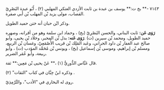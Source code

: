 ٧١٤٣ -** بخ ت:** يوسف بن عبدة بن ثابت الأزدي العتكي المهلبي (٢) ، أَبُو عبدة البَصْرِيّ القصاب، مولى يزيد بْن المهلب بْن أَبي صفرة.

وذكر ابْن حبان أنه ختن حميد الطويل.

**رَوَى عَن:** ثابت البناني، والحسن البَصْرِيّ (بخ) ، وحماد ابن سلمة وهو من أقرانه، وصهره حميد الطويل، ومحمد بْن سيرين (ت) .**رَوَى عَنه:** بدل بْن المحبر، وخلاد بْن يحيى، وأبو صالح عبد الغفار بْن داود الحراني، وعَبد المَلِك بْن قريب الأَصْمَعِيّ، وغسان بْن الربيع، ومسلم بْن إبراهيم، وموسى بْن إسماعيل (بخ) ، ويونس بْن مُحَمَّد المؤدب (ت) ، وأبو ربيعة، وأبو عُمَر الضرير.

قال عَبَّاس الدُّورِيُّ (١) ،** عَنْ يحيى بْن مَعِين:** ثقة.

وذكره ابنُ حِبَّان في كتاب "الثقات" (٢) .

روى له البخاري في "الأدب"، والتِّرْمِذِيّ.